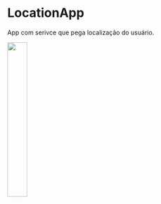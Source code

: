 # LocationApp


App com serivce que pega localização do usuário.

<img src="location.gif" width="30%">
